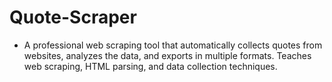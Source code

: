 # Quote-Scraper
 - A professional web scraping tool that automatically collects quotes from websites, analyzes the data, and exports in multiple formats. Teaches web scraping, HTML parsing, and data collection techniques.
